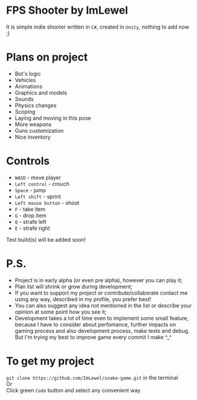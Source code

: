 # FPS Shooter by ImLewel
It is simple indie shooter written in ```C#```, created in ```Unity```, nothing to add now ;)
# Plans on project
* Bot's logic
* Vehicles
* Animations
* Graphics and models
* Sounds
* Physics changes
* Scoping
* Laying and moving in this pose
* More weapons
* Guns customization
* Nice inventory

# Controls
* ```WASD``` - move player
* ```Left control``` - crouch
* ```Space``` - jump
* ```Left shift``` - sprint
* ```Left mouse button``` - shoot
* ```F``` - take item
* ```G``` - drop item
* ```Q``` - strafe left
* ```E``` - strafe right

Test build(s) will be added soon!

# P.S.
* Project is in early alpha (or even pre alpha), however you can play it; 
* Plan list will shrink or grow during development;
* If you want to support my project or contribute/collaborate contact me using any way, described in my profile, you prefer best!
* You can also suggest any idea not mentioned in the list or describe your opinion at some point how you see it;
* Development takes a lot of time even to implement some small feature, because I have to consider about perfomance, further impacts on gaming process and also development process, make tests and debug. But I'm trying my best to improve game every commit I make ^_^

# To get my project
```git clone https://github.com/ImLewel/snake-game.git``` in the terminal<br>
Or<br>
Click green ```Code``` button and select any convenient way
